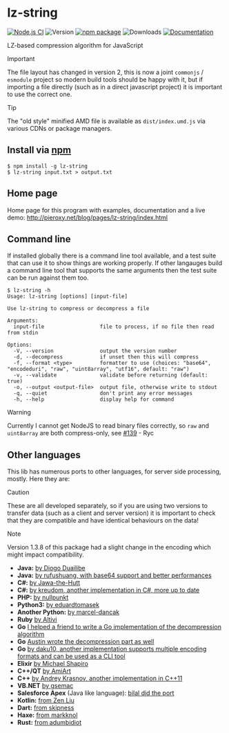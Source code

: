 # lz-string

[![Node.js CI](https://github.com/pieroxy/lz-string/actions/workflows/node.js.yml/badge.svg)](https://github.com/pieroxy/lz-string/actions/workflows/node.js.yml) ![Version](https://img.shields.io/github/package-json/v/pieroxy/lz-string/master.svg?logo=github) [![npm package](https://img.shields.io/npm/v/lz-string.svg?logo=npm)](https://www.npmjs.com/package/lz-string?logo=npm) ![Downloads](https://img.shields.io/npm/dw/lz-string.svg?logo=npm) [![Documentation](https://img.shields.io/badge/Documentation-blue?logo=readthedocs&logoColor=midnightblue)](http://pieroxy.net/blog/pages/lz-string/index.html)

LZ-based compression algorithm for JavaScript

> [!IMPORTANT]
> The file layout has changed in version 2, this is now a joint `commonjs` / `esmodule` project so modern build tools should be happy with it, but if importing a file directly (such as in a direct javascript project) it is important to use the correct one.

> [!TIP]
> The "old style" minified AMD file is available as `dist/index.umd.js` via various CDNs or package managers.

## Install via [npm](https://www.npmjs.com/package/lz-string)

```shell
$ npm install -g lz-string
$ lz-string input.txt > output.txt
```

## Home page

Home page for this program with examples, documentation and a live demo: http://pieroxy.net/blog/pages/lz-string/index.html

## Command line

If installed globally there is a command line tool available, and a test suite that can use it to show things are working properly. If other langauges build a command line tool that supports the same arguments then the test suite can be run against them too.

```console
$ lz-string -h
Usage: lz-string [options] [input-file]

Use lz-string to compress or decompress a file

Arguments:
  input-file                  file to process, if no file then read from stdin

Options:
  -V, --version               output the version number
  -d, --decompress            if unset then this will compress
  -f, --format <type>         formatter to use (choices: "base64", "encodeduri", "raw", "uint8array", "utf16", default: "raw")
  -v, --validate              validate before returning (default: true)
  -o, --output <output-file>  output file, otherwise write to stdout
  -q, --quiet                 don't print any error messages
  -h, --help                  display help for command
```

> [!WARNING]
> Currently I cannot get NodeJS to read binary files correctly, so `raw` and `uint8array` are both compress-only, see [#139](issues/139) - Ryc

## Other languages

This lib has numerous ports to other languages, for server side processing, mostly. Here they are:

> [!CAUTION]
> These are all developed separately, so if you are using two versions to transfer data (such as a client and server version) it is important to check that they are compatible and have identical behaviours on the data!

> [!NOTE]
> Version 1.3.8 of this package had a slight change in the encoding which might impact compatibility.

-   **Java:** [by Diogo Duailibe](https://github.com/diogoduailibe/lzstring4j)
-   **Java:** [by rufushuang, with base64 support and better performances](https://github.com/rufushuang/lz-string4java)
-   **C#:** [by Jawa-the-Hutt](https://github.com/jawa-the-hutt/lz-string-csharp)
-   **C#:** [by kreudom, another implementation in C#, more up to date](https://github.com/kreudom/lz-string-csharp)
-   **PHP:** [by nullpunkt](https://github.com/nullpunkt/lz-string-php)
-   **Python3:** [by eduardtomasek](https://github.com/eduardtomasek/lz-string-python)
-   **Another Python:** [by marcel-dancak](https://github.com/marcel-dancak/lz-string-python)
-   **Ruby** [by Altivi](https://github.com/Altivi/lz_string)
-   **Go** [I helped a friend to write a Go implementation of the decompression algorithm](https://github.com/pieroxy/lz-string-go)
-   **Go** [Austin wrote the decompression part as well](https://github.com/Lazarus/lz-string-go)
-   **Go** [by daku10, another implementation supports multiple encoding formats and can be used as a CLI tool](https://github.com/daku10/go-lz-string)
-   **Elixir** [by Michael Shapiro](https://github.com/koudelka/elixir-lz-string)
-   **C++/QT** [by AmiArt](https://github.com/AmiArt/qt-lzstring)
-   **C++** [by Andrey Krasnov, another implementation in C++11](https://github.com/andykras/lz-string-cpp)
-   **VB.NET** [by gsemac](https://github.com/gsemac/lz-string-vb)
-   **Salesforce Apex** (Java like language): [bilal did the port](https://github.com/bilalfastian/LZ4String)
-   **Kotlin:** [from Zen Liu](https://github.com/ZenLiuCN/lz-string4k)
-   **Dart:** [from skipness](https://github.com/skipness/lzstring-dart)
-   **Haxe:** [from markknol](https://github.com/markknol/hx-lzstring)
-   **Rust:** [from adumbidiot](https://github.com/adumbidiot/lz-str-rs)
